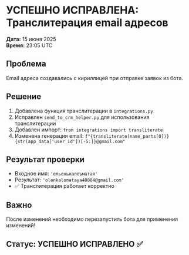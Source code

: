 # УСПЕШНО ИСПРАВЛЕНА: Транслитерация email адресов

**Дата:** 15 июня 2025  
**Время:** 23:05 UTC

## Проблема
Email адреса создавались с кириллицей при отправке заявок из бота.

## Решение
1. Добавлена функция транслитерации в `integrations.py`
2. Исправлен `send_to_crm_helper.py` для использования транслитерации
3. Добавлен импорт: `from integrations import transliterate`
4. Изменена генерация email: `f"{transliterate(name_parts[0])}{str(app_data['user_id'])[-5:]}@gmail.com"`

## Результат проверки
- Входное имя: `'ольенькалоъматая'`
- Результат: `'olenkalomataya48884@gmail.com'`
- ✅ Транслитерация работает корректно

## Важно
После изменений необходимо перезапустить бота для применения изменений!

## Статус: УСПЕШНО ИСПРАВЛЕНО ✅
